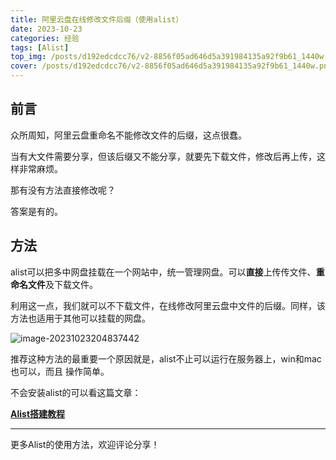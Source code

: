 ```yaml
---
title: 阿里云盘在线修改文件后缀（使用alist）
date: 2023-10-23
categories: 经验
tags: [Alist]
top_img: /posts/d192edcdcc76/v2-8856f05ad646d5a391984135a92f9b61_1440w.png
cover: /posts/d192edcdcc76/v2-8856f05ad646d5a391984135a92f9b61_1440w.png
---
```


## 前言

众所周知，阿里云盘重命名不能修改文件的后缀，这点很蠢。

当有大文件需要分享，但该后缀又不能分享，就要先下载文件，修改后再上传，这样非常麻烦。

那有没有方法直接修改呢？

答案是有的。

## 方法

alist可以把多中网盘挂载在一个网站中，统一管理网盘。可以**直接**上传传文件、**重命名文件**及下载文件。

利用这一点，我们就可以不下载文件，在线修改阿里云盘中文件的后缀。同样，该方法也适用于其他可以挂载的网盘。

![image-20231023204837442](image-20231023204837442.jpg)

推荐这种方法的最重要一个原因就是，alist不止可以运行在服务器上，win和mac也可以，而且 操作简单。

不会安装alist的可以看这篇文章：

[**Alist搭建教程**](/posts/3a5f88847df1.html)

------

更多Alist的使用方法，欢迎评论分享！

